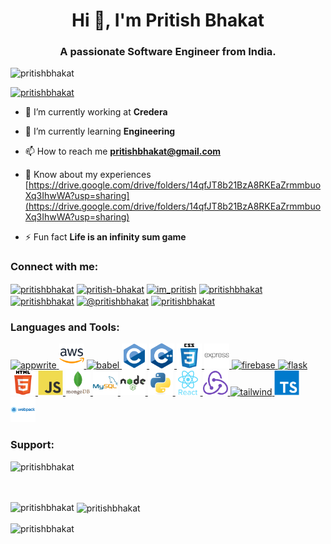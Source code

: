 <h1 align="center">Hi 👋, I'm Pritish Bhakat</h1>
<h3 align="center">A passionate Software Engineer from India.</h3>

<p align="left"> <img src="https://komarev.com/ghpvc/?username=pritishbhakat&label=Profile%20views&color=0e75b6&style=flat" alt="pritishbhakat" /> </p>

<p align="left"> <a href="https://github.com/ryo-ma/github-profile-trophy"><img src="https://github-profile-trophy.vercel.app/?username=pritishbhakat" alt="pritishbhakat" /></a> </p>

- 🔭 I’m currently working at **Credera**

- 🌱 I’m currently learning **Engineering**

- 📫 How to reach me **pritishbhakat@gmail.com**

- 📄 Know about my experiences [https://drive.google.com/drive/folders/14qfJT8b21BzA8RKEaZrmmbuoXq3IhwWA?usp=sharing](https://drive.google.com/drive/folders/14qfJT8b21BzA8RKEaZrmmbuoXq3IhwWA?usp=sharing)

- ⚡ Fun fact **Life is an infinity sum game**

<h3 align="left">Connect with me:</h3>
<p align="left">
<a href="https://dev.to/pritishbhakat" target="blank"><img align="center" src="https://raw.githubusercontent.com/rahuldkjain/github-profile-readme-generator/master/src/images/icons/Social/devto.svg" alt="pritishbhakat" height="30" width="40" /></a>
<a href="https://linkedin.com/in/pritish-bhakat" target="blank"><img align="center" src="https://raw.githubusercontent.com/rahuldkjain/github-profile-readme-generator/master/src/images/icons/Social/linked-in-alt.svg" alt="pritish-bhakat" height="30" width="40" /></a>
<a href="https://www.codechef.com/users/im_pritish" target="blank"><img align="center" src="https://cdn.jsdelivr.net/npm/simple-icons@3.1.0/icons/codechef.svg" alt="im_pritish" height="30" width="40" /></a>
<a href="https://codeforces.com/profile/pritishbhakat" target="blank"><img align="center" src="https://raw.githubusercontent.com/rahuldkjain/github-profile-readme-generator/master/src/images/icons/Social/codeforces.svg" alt="pritishbhakat" height="30" width="40" /></a>
<a href="https://www.leetcode.com/pritishbhakat" target="blank"><img align="center" src="https://raw.githubusercontent.com/rahuldkjain/github-profile-readme-generator/master/src/images/icons/Social/leet-code.svg" alt="pritishbhakat" height="30" width="40" /></a>
<a href="https://www.hackerearth.com/@pritishbhakat" target="blank"><img align="center" src="https://raw.githubusercontent.com/rahuldkjain/github-profile-readme-generator/master/src/images/icons/Social/hackerearth.svg" alt="@pritishbhakat" height="30" width="40" /></a>
<a href="https://auth.geeksforgeeks.org/user/pritishbhakat" target="blank"><img align="center" src="https://raw.githubusercontent.com/rahuldkjain/github-profile-readme-generator/master/src/images/icons/Social/geeks-for-geeks.svg" alt="pritishbhakat" height="30" width="40" /></a>
</p>

<h3 align="left">Languages and Tools:</h3>
<p align="left"> <a href="https://appwrite.io" target="_blank" rel="noreferrer"> <img src="https://www.vectorlogo.zone/logos/appwriteio/appwriteio-icon.svg" alt="appwrite" width="40" height="40"/> </a> <a href="https://aws.amazon.com" target="_blank" rel="noreferrer"> <img src="https://raw.githubusercontent.com/devicons/devicon/master/icons/amazonwebservices/amazonwebservices-original-wordmark.svg" alt="aws" width="40" height="40"/> </a> <a href="https://babeljs.io/" target="_blank" rel="noreferrer"> <img src="https://www.vectorlogo.zone/logos/babeljs/babeljs-icon.svg" alt="babel" width="40" height="40"/> </a> <a href="https://www.cprogramming.com/" target="_blank" rel="noreferrer"> <img src="https://raw.githubusercontent.com/devicons/devicon/master/icons/c/c-original.svg" alt="c" width="40" height="40"/> </a> <a href="https://www.w3schools.com/cpp/" target="_blank" rel="noreferrer"> <img src="https://raw.githubusercontent.com/devicons/devicon/master/icons/cplusplus/cplusplus-original.svg" alt="cplusplus" width="40" height="40"/> </a> <a href="https://www.w3schools.com/css/" target="_blank" rel="noreferrer"> <img src="https://raw.githubusercontent.com/devicons/devicon/master/icons/css3/css3-original-wordmark.svg" alt="css3" width="40" height="40"/> </a> <a href="https://expressjs.com" target="_blank" rel="noreferrer"> <img src="https://raw.githubusercontent.com/devicons/devicon/master/icons/express/express-original-wordmark.svg" alt="express" width="40" height="40"/> </a> <a href="https://firebase.google.com/" target="_blank" rel="noreferrer"> <img src="https://www.vectorlogo.zone/logos/firebase/firebase-icon.svg" alt="firebase" width="40" height="40"/> </a> <a href="https://flask.palletsprojects.com/" target="_blank" rel="noreferrer"> <img src="https://www.vectorlogo.zone/logos/pocoo_flask/pocoo_flask-icon.svg" alt="flask" width="40" height="40"/> </a> <a href="https://www.w3.org/html/" target="_blank" rel="noreferrer"> <img src="https://raw.githubusercontent.com/devicons/devicon/master/icons/html5/html5-original-wordmark.svg" alt="html5" width="40" height="40"/> </a> <a href="https://developer.mozilla.org/en-US/docs/Web/JavaScript" target="_blank" rel="noreferrer"> <img src="https://raw.githubusercontent.com/devicons/devicon/master/icons/javascript/javascript-original.svg" alt="javascript" width="40" height="40"/> </a> <a href="https://www.mongodb.com/" target="_blank" rel="noreferrer"> <img src="https://raw.githubusercontent.com/devicons/devicon/master/icons/mongodb/mongodb-original-wordmark.svg" alt="mongodb" width="40" height="40"/> </a> <a href="https://www.mysql.com/" target="_blank" rel="noreferrer"> <img src="https://raw.githubusercontent.com/devicons/devicon/master/icons/mysql/mysql-original-wordmark.svg" alt="mysql" width="40" height="40"/> </a> <a href="https://nodejs.org" target="_blank" rel="noreferrer"> <img src="https://raw.githubusercontent.com/devicons/devicon/master/icons/nodejs/nodejs-original-wordmark.svg" alt="nodejs" width="40" height="40"/> </a> <a href="https://www.python.org" target="_blank" rel="noreferrer"> <img src="https://raw.githubusercontent.com/devicons/devicon/master/icons/python/python-original.svg" alt="python" width="40" height="40"/> </a> <a href="https://reactjs.org/" target="_blank" rel="noreferrer"> <img src="https://raw.githubusercontent.com/devicons/devicon/master/icons/react/react-original-wordmark.svg" alt="react" width="40" height="40"/> </a> <a href="https://redux.js.org" target="_blank" rel="noreferrer"> <img src="https://raw.githubusercontent.com/devicons/devicon/master/icons/redux/redux-original.svg" alt="redux" width="40" height="40"/> </a> <a href="https://tailwindcss.com/" target="_blank" rel="noreferrer"> <img src="https://www.vectorlogo.zone/logos/tailwindcss/tailwindcss-icon.svg" alt="tailwind" width="40" height="40"/> </a> <a href="https://www.typescriptlang.org/" target="_blank" rel="noreferrer"> <img src="https://raw.githubusercontent.com/devicons/devicon/master/icons/typescript/typescript-original.svg" alt="typescript" width="40" height="40"/> </a> <a href="https://webpack.js.org" target="_blank" rel="noreferrer"> <img src="https://raw.githubusercontent.com/devicons/devicon/d00d0969292a6569d45b06d3f350f463a0107b0d/icons/webpack/webpack-original-wordmark.svg" alt="webpack" width="40" height="40"/> </a> </p>

<h3 align="left">Support:</h3>
<p><a href="https://www.buymeacoffee.com/pritishbhakat"> <img align="left" src="https://cdn.buymeacoffee.com/buttons/v2/default-yellow.png" height="50" width="210" alt="pritishbhakat" /></a></p><br><br>
<br/>
<p><img align="left" src="https://github-readme-stats.vercel.app/api/top-langs?username=pritishbhakat&show_icons=true&locale=en&layout=compact" alt="pritishbhakat" /></p>

<p>&nbsp;<img align="center" src="https://github-readme-stats.vercel.app/api?username=pritishbhakat&show_icons=true&locale=en" alt="pritishbhakat" /></p>

<p><img align="center" src="https://github-readme-streak-stats.herokuapp.com/?user=pritishbhakat&" alt="pritishbhakat" /></p>
